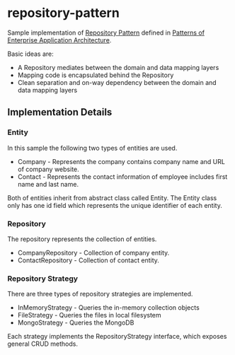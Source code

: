 # repository-pattern

Sample implementation of [Repository Pattern] defined in [Patterns of Enterprise Application Architecture].

Basic ideas are:

- A Repository mediates between the domain and data mapping layers
- Mapping code is encapsulated behind the Repository
- Clean separation and on-way dependency between the domain and data mapping layers

## Implementation Details

### Entity

In this sample the following two types of entities are used.

- Company - Represents the company contains company name and URL of company website.
- Contact - Represents the contact information of employee includes first name and last name.

Both of entities inherit from abstract class called Entity. The Entity class only has one id field which represents the unique identifier of each entity.

### Repository

The repository represents the collection of entities.

- CompanyRepository - Collection of company entity.
- ContactRepository - Collection of contact entity.

### Repository Strategy

There are three types of repository strategies are implemented.

- InMemoryStrategy - Queries the in-memory collection objects
- FileStrategy - Queries the files in local filesystem
- MongoStrategy - Queries the MongoDB

Each strategy implements the RepositoryStrategy interface, which exposes general CRUD methods.

[Repository Pattern]: http://martinfowler.com/eaaCatalog/repository.html
[Patterns of Enterprise Application Architecture]: http://martinfowler.com/books/eaa.html
